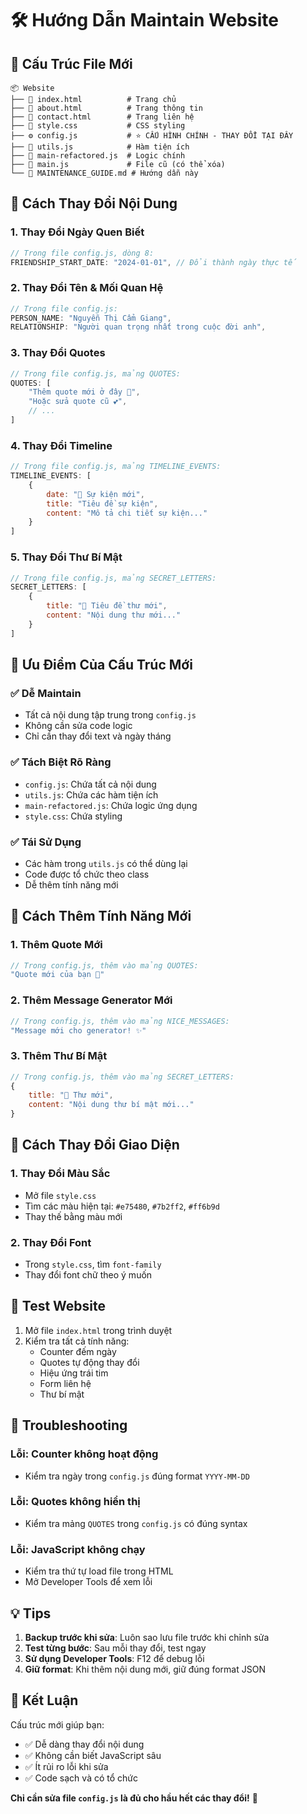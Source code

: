 # 🛠️ Hướng Dẫn Maintain Website

## 📁 Cấu Trúc File Mới

```
📦 Website
├── 📄 index.html          # Trang chủ
├── 📄 about.html          # Trang thông tin  
├── 📄 contact.html        # Trang liên hệ
├── 🎨 style.css           # CSS styling
├── ⚙️ config.js           # ⭐ CẤU HÌNH CHÍNH - THAY ĐỔI TẠI ĐÂY
├── 🔧 utils.js            # Hàm tiện ích
├── 🚀 main-refactored.js  # Logic chính
├── 📜 main.js             # File cũ (có thể xóa)
└── 📖 MAINTENANCE_GUIDE.md # Hướng dẫn này
```

## 🎯 Cách Thay Đổi Nội Dung

### 1. **Thay Đổi Ngày Quen Biết**
```javascript
// Trong file config.js, dòng 8:
FRIENDSHIP_START_DATE: "2024-01-01", // Đổi thành ngày thực tế
```

### 2. **Thay Đổi Tên & Mối Quan Hệ**
```javascript
// Trong file config.js:
PERSON_NAME: "Nguyễn Thị Cẩm Giang",
RELATIONSHIP: "Người quan trọng nhất trong cuộc đời anh",
```

### 3. **Thay Đổi Quotes**
```javascript
// Trong file config.js, mảng QUOTES:
QUOTES: [
    "Thêm quote mới ở đây 🌟",
    "Hoặc sửa quote cũ 💕",
    // ...
]
```

### 4. **Thay Đổi Timeline**
```javascript
// Trong file config.js, mảng TIMELINE_EVENTS:
TIMELINE_EVENTS: [
    {
        date: "🌟 Sự kiện mới",
        title: "Tiêu đề sự kiện", 
        content: "Mô tả chi tiết sự kiện..."
    }
]
```

### 5. **Thay Đổi Thư Bí Mật**
```javascript
// Trong file config.js, mảng SECRET_LETTERS:
SECRET_LETTERS: [
    {
        title: "💖 Tiêu đề thư mới",
        content: "Nội dung thư mới..."
    }
]
```

## 🔧 Ưu Điểm Của Cấu Trúc Mới

### ✅ **Dễ Maintain**
- Tất cả nội dung tập trung trong `config.js`
- Không cần sửa code logic
- Chỉ cần thay đổi text và ngày tháng

### ✅ **Tách Biệt Rõ Ràng**
- `config.js`: Chứa tất cả nội dung
- `utils.js`: Chứa các hàm tiện ích
- `main-refactored.js`: Chứa logic ứng dụng
- `style.css`: Chứa styling

### ✅ **Tái Sử Dụng**
- Các hàm trong `utils.js` có thể dùng lại
- Code được tổ chức theo class
- Dễ thêm tính năng mới

## 🚀 Cách Thêm Tính Năng Mới

### 1. **Thêm Quote Mới**
```javascript
// Trong config.js, thêm vào mảng QUOTES:
"Quote mới của bạn 💖"
```

### 2. **Thêm Message Generator Mới**
```javascript
// Trong config.js, thêm vào mảng NICE_MESSAGES:
"Message mới cho generator! ✨"
```

### 3. **Thêm Thư Bí Mật**
```javascript
// Trong config.js, thêm vào mảng SECRET_LETTERS:
{
    title: "💝 Thư mới",
    content: "Nội dung thư bí mật mới..."
}
```

## 🎨 Cách Thay Đổi Giao Diện

### 1. **Thay Đổi Màu Sắc**
- Mở file `style.css`
- Tìm các màu hiện tại: `#e75480`, `#7b2ff2`, `#ff6b9d`
- Thay thế bằng màu mới

### 2. **Thay Đổi Font**
- Trong `style.css`, tìm `font-family`
- Thay đổi font chữ theo ý muốn

## 📱 Test Website

1. Mở file `index.html` trong trình duyệt
2. Kiểm tra tất cả tính năng:
   - Counter đếm ngày
   - Quotes tự động thay đổi
   - Hiệu ứng trái tim
   - Form liên hệ
   - Thư bí mật

## 🐛 Troubleshooting

### **Lỗi: Counter không hoạt động**
- Kiểm tra ngày trong `config.js` đúng format `YYYY-MM-DD`

### **Lỗi: Quotes không hiển thị**
- Kiểm tra mảng `QUOTES` trong `config.js` có đúng syntax

### **Lỗi: JavaScript không chạy**
- Kiểm tra thứ tự load file trong HTML
- Mở Developer Tools để xem lỗi

## 💡 Tips

1. **Backup trước khi sửa**: Luôn sao lưu file trước khi chỉnh sửa
2. **Test từng bước**: Sau mỗi thay đổi, test ngay
3. **Sử dụng Developer Tools**: F12 để debug lỗi
4. **Giữ format**: Khi thêm nội dung mới, giữ đúng format JSON

## 🎉 Kết Luận

Cấu trúc mới giúp bạn:
- ✅ Dễ dàng thay đổi nội dung
- ✅ Không cần biết JavaScript sâu
- ✅ Ít rủi ro lỗi khi sửa
- ✅ Code sạch và có tổ chức

**Chỉ cần sửa file `config.js` là đủ cho hầu hết các thay đổi!** 🚀
